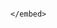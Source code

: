 <object data="Certificate.pdf" type="application/pdf" width="700px" height="700px">
    <embed src="http://yoursite.com/the.pdf">
        
    </embed>
</object>
